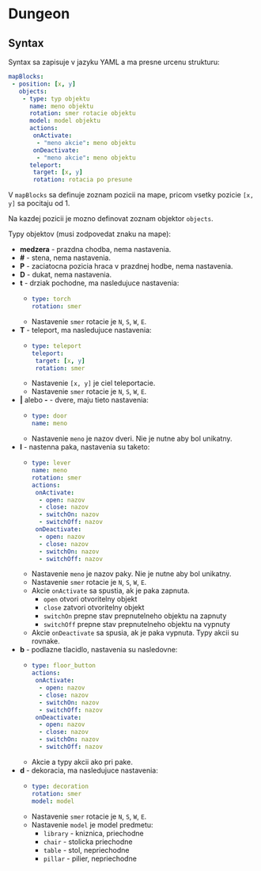 Dungeon
=======

Syntax
------

Syntax sa zapisuje v jazyku YAML a ma presne urcenu strukturu:

```yaml
mapBlocks:
 - position: [x, y]
   objects:
    - type: typ objektu
      name: meno objektu
      rotation: smer rotacie objektu
      model: model objektu
      actions:
       onActivate:
        - "meno akcie": meno objektu
       onDeactivate:
        - "meno akcie": meno objektu
      teleport:
       target: [x, y]
       rotation: rotacia po presune
```

V `mapBlocks` sa definuje zoznam pozicii na mape, pricom vsetky pozicie `[x, y]` sa pocitaju od 1.

Na kazdej pozicii je mozno definovat zoznam objektor `objects`.

Typy objektov (musi zodpovedat znaku na mape):

 * **medzera** - prazdna chodba, nema nastavenia.
 * **#** - stena, nema nastavenia.
 * **P** - zaciatocna pozicia hraca v prazdnej hodbe, nema nastavenia.
 * **D** - dukat, nema nastavenia.
 * **t** - drziak pochodne, ma nasledujuce nastavenia:
   * ```yaml
     type: torch
     rotation: smer
     ```
   * Nastavenie `smer` rotacie je `N`, `S`, `W`, `E`.
 * **T** - teleport, ma nasledujuce nastavenia:
   * ```yaml
     type: teleport
     teleport:
      target: [x, y]
      rotation: smer
     ```
   * Nastavenie `[x, y]` je ciel teleportacie.
   * Nastavenie `smer` rotacie je `N`, `S`, `W`, `E`.
 * **|** alebo **-** - dvere, maju tieto nastavenia:
   * ```yaml
     type: door
     name: meno
     ```
   * Nastavenie `meno` je nazov dveri. Nie je nutne aby bol unikatny.
 * **l** - nastenna paka, nastavenia su taketo:
   * ```yaml
     type: lever
     name: meno
     rotation: smer
     actions:
      onActivate:
       - open: nazov
       - close: nazov
       - switchOn: nazov
       - switchOff: nazov
      onDeactivate:
       - open: nazov
       - close: nazov
       - switchOn: nazov
       - switchOff: nazov       
     ```
   * Nastavenie `meno` je nazov paky. Nie je nutne aby bol unikatny.
   * Nastavenie `smer` rotacie je `N`, `S`, `W`, `E`.
   * Akcie `onActivate` sa spustia, ak je paka zapnuta.
     * `open` otvori otvoritelny objekt
     * `close` zatvori otvoritelny objekt
     * `switchOn` prepne stav prepnutelneho objektu na zapnuty
     * `switchOff` prepne stav prepnutelneho objektu na vypnuty
   * Akcie `onDeactivate` sa spusia, ak je paka vypnuta. Typy akcii su rovnake.
 * **b** - podlazne tlacidlo, nastavenia su nasledovne:
   * ```yaml
     type: floor_button
     actions:
      onActivate:
       - open: nazov
       - close: nazov
       - switchOn: nazov
       - switchOff: nazov
      onDeactivate:
       - open: nazov
       - close: nazov
       - switchOn: nazov
       - switchOff: nazov       
     ```
   * Akcie a typy akcii ako pri pake.
 * **d** - dekoracia, ma nasledujuce nastavenia:
   * ```yaml
     type: decoration
     rotation: smer
     model: model
     ```
   * Nastavenie `smer` rotacie je `N`, `S`, `W`, `E`.
   * Nastavenie `model` je model predmetu:
     * `library` - kniznica, priechodne
     * `chair` - stolicka priechodne
     * `table` - stol, nepriechodne
     * `pillar` - pilier, nepriechodne
